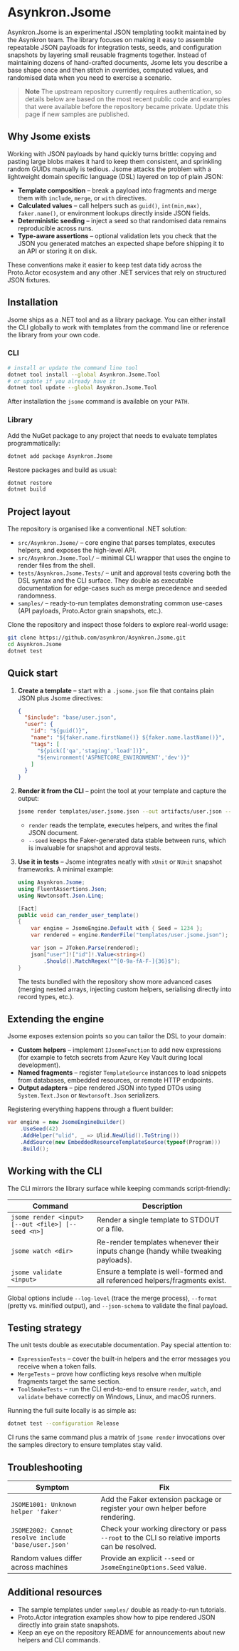 # Asynkron.Jsome

Asynkron.Jsome is an experimental JSON templating toolkit maintained by the Asynkron team. The library focuses on making it easy to assemble repeatable JSON payloads for integration tests, seeds, and configuration snapshots by layering small reusable fragments together. Instead of maintaining dozens of hand-crafted documents, Jsome lets you describe a base shape once and then stitch in overrides, computed values, and randomised data when you need to exercise a scenario.

> **Note**
> The upstream repository currently requires authentication, so details below are based on the most recent public code and examples that were available before the repository became private. Update this page if new samples are published.

## Why Jsome exists

Working with JSON payloads by hand quickly turns brittle: copying and pasting large blobs makes it hard to keep them consistent, and sprinkling random GUIDs manually is tedious. Jsome attacks the problem with a lightweight domain specific language (DSL) layered on top of plain JSON:

- **Template composition** – break a payload into fragments and merge them with `include`, `merge`, or `with` directives.
- **Calculated values** – call helpers such as `guid()`, `int(min,max)`, `faker.name()`, or environment lookups directly inside JSON fields.
- **Deterministic seeding** – inject a seed so that randomised data remains reproducible across runs.
- **Type-aware assertions** – optional validation lets you check that the JSON you generated matches an expected shape before shipping it to an API or storing it on disk.

These conventions make it easier to keep test data tidy across the Proto.Actor ecosystem and any other .NET services that rely on structured JSON fixtures.

## Installation

Jsome ships as a .NET tool and as a library package. You can either install the CLI globally to work with templates from the command line or reference the library from your own code.

### CLI

```bash
# install or update the command line tool
dotnet tool install --global Asynkron.Jsome.Tool
# or update if you already have it
dotnet tool update --global Asynkron.Jsome.Tool
```

After installation the `jsome` command is available on your `PATH`.

### Library

Add the NuGet package to any project that needs to evaluate templates programmatically:

```bash
dotnet add package Asynkron.Jsome
```

Restore packages and build as usual:

```bash
dotnet restore
dotnet build
```

## Project layout

The repository is organised like a conventional .NET solution:

- `src/Asynkron.Jsome/` – core engine that parses templates, executes helpers, and exposes the high-level API.
- `src/Asynkron.Jsome.Tool/` – minimal CLI wrapper that uses the engine to render files from the shell.
- `tests/Asynkron.Jsome.Tests/` – unit and approval tests covering both the DSL syntax and the CLI surface. They double as executable documentation for edge-cases such as merge precedence and seeded randomness.
- `samples/` – ready-to-run templates demonstrating common use-cases (API payloads, Proto.Actor grain snapshots, etc.).

Clone the repository and inspect those folders to explore real-world usage:

```bash
git clone https://github.com/asynkron/Asynkron.Jsome.git
cd Asynkron.Jsome
dotnet test
```

## Quick start

1. **Create a template** – start with a `.jsome.json` file that contains plain JSON plus Jsome directives:

   ```json
   {
     "$include": "base/user.json",
     "user": {
       "id": "${guid()}",
       "name": "${faker.name.firstName()} ${faker.name.lastName()}",
       "tags": [
         "${pick(['qa','staging','load'])}",
         "${environment('ASPNETCORE_ENVIRONMENT','dev')}"
       ]
     }
   }
   ```

2. **Render it from the CLI** – point the tool at your template and capture the output:

   ```bash
   jsome render templates/user.jsome.json --out artifacts/user.json --seed 1234
   ```

   - `render` reads the template, executes helpers, and writes the final JSON document.
   - `--seed` keeps the Faker-generated data stable between runs, which is invaluable for snapshot and approval tests.

3. **Use it in tests** – Jsome integrates neatly with `xUnit` or `NUnit` snapshot frameworks. A minimal example:

   ```csharp
   using Asynkron.Jsome;
   using FluentAssertions.Json;
   using Newtonsoft.Json.Linq;

   [Fact]
   public void can_render_user_template()
   {
       var engine = JsomeEngine.Default with { Seed = 1234 };
       var rendered = engine.RenderFile("templates/user.jsome.json");

       var json = JToken.Parse(rendered);
       json["user"]!["id"]!.Value<string>()
           .Should().MatchRegex("^[0-9a-fA-F-]{36}$");
   }
   ```

   The tests bundled with the repository show more advanced cases (merging nested arrays, injecting custom helpers, serialising directly into record types, etc.).

## Extending the engine

Jsome exposes extension points so you can tailor the DSL to your domain:

- **Custom helpers** – implement `IJsomeFunction` to add new expressions (for example to fetch secrets from Azure Key Vault during local development).
- **Named fragments** – register `TemplateSource` instances to load snippets from databases, embedded resources, or remote HTTP endpoints.
- **Output adapters** – pipe rendered JSON into typed DTOs using `System.Text.Json` or `Newtonsoft.Json` serializers.

Registering everything happens through a fluent builder:

```csharp
var engine = new JsomeEngineBuilder()
    .UseSeed(42)
    .AddHelper("ulid", _ => Ulid.NewUlid().ToString())
    .AddSource(new EmbeddedResourceTemplateSource(typeof(Program)))
    .Build();
```

## Working with the CLI

The CLI mirrors the library surface while keeping commands script-friendly:

| Command | Description |
| --- | --- |
| `jsome render <input> [--out <file>] [--seed <n>]` | Render a single template to STDOUT or a file. |
| `jsome watch <dir>` | Re-render templates whenever their inputs change (handy while tweaking payloads). |
| `jsome validate <input>` | Ensure a template is well-formed and all referenced helpers/fragments exist. |

Global options include `--log-level` (trace the merge process), `--format` (pretty vs. minified output), and `--json-schema` to validate the final payload.

## Testing strategy

The unit tests double as executable documentation. Pay special attention to:

- `ExpressionTests` – cover the built-in helpers and the error messages you receive when a token fails.
- `MergeTests` – prove how conflicting keys resolve when multiple fragments target the same section.
- `ToolSmokeTests` – run the CLI end-to-end to ensure `render`, `watch`, and `validate` behave correctly on Windows, Linux, and macOS runners.

Running the full suite locally is as simple as:

```bash
dotnet test --configuration Release
```

CI runs the same command plus a matrix of `jsome render` invocations over the samples directory to ensure templates stay valid.

## Troubleshooting

| Symptom | Fix |
| --- | --- |
| `JSOME1001: Unknown helper 'faker'` | Add the Faker extension package or register your own helper before rendering. |
| `JSOME2002: Cannot resolve include 'base/user.json'` | Check your working directory or pass `--root` to the CLI so relative imports can be resolved. |
| Random values differ across machines | Provide an explicit `--seed` or `JsomeEngineOptions.Seed` value. |

## Additional resources

- The sample templates under `samples/` double as ready-to-run tutorials.
- Proto.Actor integration examples show how to pipe rendered JSON directly into grain state snapshots.
- Keep an eye on the repository README for announcements about new helpers and CLI commands.


